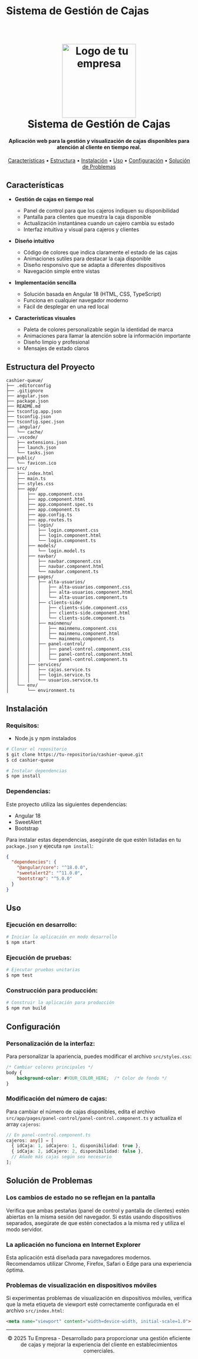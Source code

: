 # Sistema de Gestión de Cajas

<h1 align="center">
  <br>
  <img src="https://avatars.githubusercontent.com/u/186534649?v=4" alt="Logo de tu empresa" width="200">
  <br>
  Sistema de Gestión de Cajas
  <br>
</h1>

<h4 align="center">Aplicación web para la gestión y visualización de cajas disponibles para atención al cliente en tiempo real.</h4>

<p align="center">
  <a href="#características">Características</a> •
  <a href="#estructura-del-proyecto">Estructura</a> •
  <a href="#instalación">Instalación</a> •
  <a href="#uso">Uso</a> •
  <a href="#configuración">Configuración</a> •
  <a href="#solución-de-problemas">Solución de Problemas</a>
</p>

## Características

* **Gestión de cajas en tiempo real**
  - Panel de control para que los cajeros indiquen su disponibilidad
  - Pantalla para clientes que muestra la caja disponible
  - Actualización instantánea cuando un cajero cambia su estado
  - Interfaz intuitiva y visual para cajeros y clientes

* **Diseño intuitivo**
  - Código de colores que indica claramente el estado de las cajas
  - Animaciones sutiles para destacar la caja disponible
  - Diseño responsivo que se adapta a diferentes dispositivos
  - Navegación simple entre vistas

* **Implementación sencilla**
  - Solución basada en Angular 18 (HTML, CSS, TypeScript)
  - Funciona en cualquier navegador moderno
  - Fácil de desplegar en una red local

* **Características visuales**
  - Paleta de colores personalizable según la identidad de marca
  - Animaciones para llamar la atención sobre la información importante
  - Diseño limpio y profesional
  - Mensajes de estado claros

## Estructura del Proyecto

```
cashier-queue/
├── .editorconfig
├── .gitignore
├── angular.json
├── package.json
├── README.md
├── tsconfig.app.json
├── tsconfig.json
├── tsconfig.spec.json
├── .angular/
│   └── cache/
├── .vscode/
│   ├── extensions.json
│   ├── launch.json
│   └── tasks.json
├── public/
│   └── favicon.ico
├── src/
│   ├── index.html
│   ├── main.ts
│   ├── styles.css
│   ├── app/
│   │   ├── app.component.css
│   │   ├── app.component.html
│   │   ├── app.component.spec.ts
│   │   ├── app.component.ts
│   │   ├── app.config.ts
│   │   ├── app.routes.ts
│   │   ├── login/
│   │   │   ├── login.component.css
│   │   │   ├── login.component.html
│   │   │   └── login.component.ts
│   │   ├── models/
│   │   │   └── login.model.ts
│   │   ├── navbar/
│   │   │   ├── navbar.component.css
│   │   │   ├── navbar.component.html
│   │   │   └── navbar.component.ts
│   │   ├── pages/
│   │   │   ├── alta-usuarios/
│   │   │   │   ├── alta-usuarios.component.css
│   │   │   │   ├── alta-usuarios.component.html
│   │   │   │   └── alta-usuarios.component.ts
│   │   │   ├── clients-side/
│   │   │   │   ├── clients-side.component.css
│   │   │   │   ├── clients-side.component.html
│   │   │   │   └── clients-side.component.ts
│   │   │   ├── mainmenu/
│   │   │   │   ├── mainmenu.component.css
│   │   │   │   ├── mainmenu.component.html
│   │   │   │   └── mainmenu.component.ts
│   │   │   ├── panel-control/
│   │   │   │   ├── panel-control.component.css
│   │   │   │   ├── panel-control.component.html
│   │   │   │   └── panel-control.component.ts
│   │   ├── services/
│   │   │   ├── cajas.service.ts
│   │   │   ├── login.service.ts
│   │   │   └── usuarios.service.ts
│   └── env/
│       └── environment.ts
```

## Instalación

### Requisitos:

- Node.js y npm instalados

```bash
# Clonar el repositorio
$ git clone https://tu-repositorio/cashier-queue.git
$ cd cashier-queue

# Instalar dependencias
$ npm install
```

### Dependencias:

Este proyecto utiliza las siguientes dependencias:

- Angular 18
- SweetAlert
- Bootstrap

Para instalar estas dependencias, asegúrate de que estén listadas en tu `package.json` y ejecuta `npm install`:

```json
{
  "dependencies": {
    "@angular/core": "^18.0.0",
    "sweetalert2": "^11.0.0",
    "bootstrap": "^5.0.0"
  }
}
```

## Uso

### Ejecución en desarrollo:

```bash
# Iniciar la aplicación en modo desarrollo
$ npm start
```

### Ejecución de pruebas:

```bash
# Ejecutar pruebas unitarias
$ npm test
```

### Construcción para producción:

```bash
# Construir la aplicación para producción
$ npm run build
```

## Configuración

### Personalización de la interfaz:

Para personalizar la apariencia, puedes modificar el archivo `src/styles.css`:

```css
/* Cambiar colores principales */
body {
    background-color: #YOUR_COLOR_HERE;  /* Color de fondo */
}
```

### Modificación del número de cajas:

Para cambiar el número de cajas disponibles, edita el archivo `src/app/pages/panel-control/panel-control.component.ts` y actualiza el array `cajeros`:

```typescript
// En panel-control.component.ts
cajeros: any[] = [
  { idCaja: 1, idCajero: 1, disponibilidad: true },
  { idCaja: 2, idCajero: 2, disponibilidad: false },
  // Añade más cajas según sea necesario
];
```

## Solución de Problemas

### Los cambios de estado no se reflejan en la pantalla

Verifica que ambas pestañas (panel de control y pantalla de clientes) estén abiertas en la misma sesión del navegador. Si estás usando dispositivos separados, asegúrate de que estén conectados a la misma red y utiliza el modo servidor.

### La aplicación no funciona en Internet Explorer

Esta aplicación está diseñada para navegadores modernos. Recomendamos utilizar Chrome, Firefox, Safari o Edge para una experiencia óptima.

### Problemas de visualización en dispositivos móviles

Si experimentas problemas de visualización en dispositivos móviles, verifica que la meta etiqueta de viewport esté correctamente configurada en el archivo `src/index.html`:

```html
<meta name="viewport" content="width=device-width, initial-scale=1.0">
```

---

<p align="center">
  © 2025 Tu Empresa - Desarrollado para proporcionar una gestión eficiente de cajas y mejorar la experiencia del cliente en establecimientos comerciales.
</p>